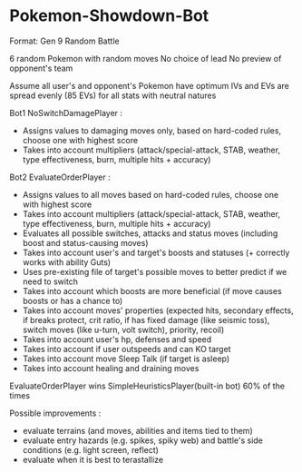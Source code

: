 # Pokemon-Showdown-Bot
Format: Gen 9 Random Battle

6 random Pokemon with random moves
No choice of lead
No preview of opponent's team

Assume all user's and opponent's Pokemon have optimum IVs and EVs are spread evenly (85 EVs) for all stats with neutral natures 

Bot1 NoSwitchDamagePlayer :
- Assigns values to damaging moves only, based on hard-coded rules, choose one with highest score
- Takes into account multipliers (attack/special-attack, STAB, weather, type effectiveness, burn, multiple hits + accuracy)
  
Bot2 EvaluateOrderPlayer :
- Assigns values to all moves based on hard-coded rules, choose one with highest score
- Takes into account multipliers (attack/special-attack, STAB, weather, type effectiveness, burn, multiple hits + accuracy)
- Evaluates all possible switches, attacks and status moves (including boost and status-causing moves)
- Takes into account user's and target's boosts and statuses (+ correctly works with ability Guts)
- Uses pre-existing file of target's possible moves to better predict if we need to switch
- Takes into account which boosts are more beneficial (if move causes boosts or has a chance to)
- Takes into account moves' properties (expected hits, secondary effects, if breaks protect, crit ratio, if has fixed damage (like seismic toss), switch moves (like u-turn, volt switch), priority, recoil)
- Takes into account user's hp, defenses and speed
- Takes into account if user outspeeds and can KO target
- Takes into account move Sleep Talk (if target is asleep)
- Takes into account healing and draining moves

EvaluateOrderPlayer wins SimpleHeuristicsPlayer(built-in bot) 60% of the times 

Possible improvements :
- evaluate terrains (and moves, abilities and items tied to them)
- evaluate entry hazards (e.g. spikes, spiky web) and battle's side conditions (e.g. light screen, reflect)
- evaluate when it is best to terastallize 
